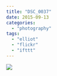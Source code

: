 ```yaml
---
title: "DSC_0037"
date: 2015-09-13
categories: 
  - "photography"
tags: 
  - "elliot"
  - "flickr"
  - "ifttt"
---
```


![](https://farm1.staticflickr.com/591/21396397525_dc3aff7ea9_b.jpg)
